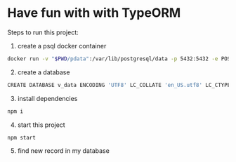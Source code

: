 # Have fun with with TypeORM

Steps to run this project:

1. create a psql docker container

```bash
docker run -v "$PWD/pdata":/var/lib/postgresql/data -p 5432:5432 -e POSTGRES_USER=admin -e POSTGRES_HOST_AUTH_METHOD=trust -d postgres:12.2
```

2. create a database

```bash
CREATE DATABASE v_data ENCODING 'UTF8' LC_COLLATE 'en_US.utf8' LC_CTYPE 'en_US.utf8';
```

3. install dependencies

```bash
npm i
```

4. start this project

```bash
npm start
```

5. find new record in my database
